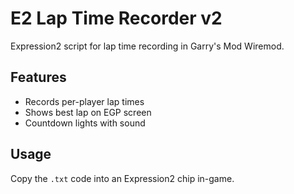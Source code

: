 # E2 Lap Time Recorder v2

Expression2 script for lap time recording in Garry's Mod Wiremod.

## Features
- Records per-player lap times
- Shows best lap on EGP screen
- Countdown lights with sound

## Usage
Copy the `.txt` code into an Expression2 chip in-game.
